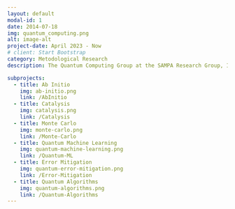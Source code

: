 ```yaml
---
layout: default
modal-id: 1
date: 2014-07-18
img: quantum_computing.png
alt: image-alt
project-date: April 2023 - Now
# client: Start Bootstrap
category: Metodological Research
description: The Quantum Computing Group at the SAMPA Research Group, Institute of Physics – University of São Paulo (USP) focuses on the development and application of computational methods to study quantum systems and materials. Our research explores quantum simulation techniques aimed at understanding the ground-state properties of matter, catalytic processes, and the electronic structure of complex systems. We combine quantum computing algorithms with numerical approaches such as Monte Carlo methods, variational techniques, and many-body approximations to model realistic materials with high accuracy and scalability. By bridging quantum information science and computational physics, our goal is to build new paradigms for simulating matter and advancing the predictive power of quantum technologies in materials science and chemistry.

subprojects:
  - title: Ab Initio
    img: ab-initio.png
    link: /AbInitio
  - title: Catalysis
    img: catalysis.png
    link: /Catalysis
  - title: Monte Carlo
    img: monte-carlo.png
    link: /Monte-Carlo
  - title: Quantum Machine Learning
    img: quantum-machine-learning.png
    link: /Quantum-ML
  - title: Error Mitigation
    img: quantum-error-mitigation.png
    link: /Error-Mitigation
  - title: Quantum Algorithms
    img: quantum-algorithms.png
    link: /Quantum-Algorithms
---
```

